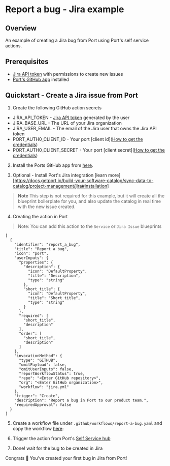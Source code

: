 # Report a bug - Jira example

## Overview
An example of creating a Jira bug from Port using Port's self service actions.

## Prerequisites
* [Jira API token](https://support.atlassian.com/atlassian-account/docs/manage-api-tokens-for-your-atlassian-account/) with permissions to create new issues
* [Port's GitHub app](https://github.com/apps/getport-io) installed

## Quickstart - Create a Jira issue from Port

1. Create the following GitHub action secrets
* JIRA_API_TOKEN - [Jira API token](https://support.atlassian.com/atlassian-account/docs/manage-api-tokens-for-your-atlassian-account) generated by the user
* JIRA_BASE_URL - The URL of your Jira organization
* JIRA_USER_EMAIL - The email of the Jira user that owns the Jira API token
* PORT_AUTH0_CLIENT_ID - Your port [client id]([How to get the credentials](https://docs.getport.io/build-your-software-catalog/sync-data-to-catalog/api/#find-your-port-credentials)) 
* PORT_AUTH0_CLIENT_SECRET - Your port [client secret]([How to get the credentials](https://docs.getport.io/build-your-software-catalog/sync-data-to-catalog/api/#find-your-port-credentials))

2. Install the Ports GitHub app from [here](https://github.com/apps/getport-io/installations/new).

3. Optional - Install Port's Jira integration [learn more][https://docs.getport.io/build-your-software-catalog/sync-data-to-catalog/project-management/jira#installation] 
>**Note** This step is not required for this example, but it will create all the blueprint boilerplate for you, and also update the catalog in real time with the new issue created.

4. Creating the action in Port
> Note: You can add this action to the `Service` or `Jira Issue` blueprints

```
[
  {
    "identifier": "report_a_bug",
    "title": "Report a bug",
    "icon": "port",
    "userInputs": {
      "properties": {
        "description": {
          "icon": "DefaultProperty",
          "title": "Description",
          "type": "string"
        },
        "short_title": {
          "icon": "DefaultProperty",
          "title": "Short title",
          "type": "string"
        }
      },
      "required": [
        "short_title",
        "description"
      ],
      "order": [
        "short_title",
        "description"
      ]
    },
    "invocationMethod": {
      "type": "GITHUB",
      "omitPayload": false,
      "omitUserInputs": false,
      "reportWorkflowStatus": true,
      "repo": "<Enter GitHub repository>",
      "org": "<Enter GitHub organization>",
      "workflow": "jira.yml"
    },
    "trigger": "Create",
    "description": "Report a bug in Port to our product team.",
    "requiredApproval": false
  }
]
```

5. Create a workflow file under `.github/workflows/report-a-bug.yaml` and copy the workflow [here](report-a-bug.yml):

6. Trigger the action from Port's [Self Service hub](https://app.getport.io/self-serve)

7. Done! wait for the bug to be created in Jira

Congrats 🎉 You've created your first bug in Jira from Port!